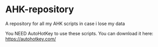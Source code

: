 # AHK-repository
A repository for all my AHK scripts in case i lose my data


You NEED AutoHotKey to use these scripts. You can download it here: https://autohotkey.com/
